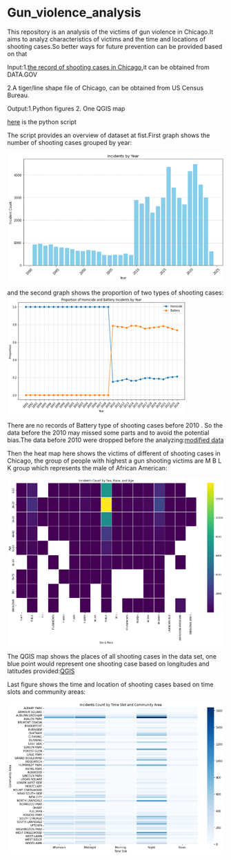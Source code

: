 # Gun_violence_analysis
This repository is an analysis of the victims of gun violence in Chicago.It aims to analyz characteristics of victims and the time and locations of shooting cases.So better ways for future prevention can be provided based on that

Input:1.[the record of shooting cases in Chicago](Victims.csv),it can be obtained from DATA.GOV

2.A tiger/line shape file of Chicago, can be obtained from US Census Bureau.

Output:1.Python figures 2. One QGIS map

[here](analyze.py) is the python script

The script provides an overview of dataset at fist.First graph shows the number of shooting cases grouped by year:

![figure1](Overview_1.png)

and the second graph shows the proportion of two types of shooting cases:
![figure2](overview_2.png)

There are no records of Battery type of shooting cases before 2010 . So the data before the 2010 may missed some parts and to avoid the potential bias.The data before 2010 were dropped before the analyzing:[modified data](modified_file.csv)

Then the heat map here shows the victims of different of shooting cases in Chicago, the group of people with highest a gun shooting victims are M B L K group which represents the male of African American:

![figure3](victims_feature.png)

The QGIS map shows the places of all shooting cases in the data set, one blue point would represent one shooting case based on longitudes and latitudes provided:[QGIS](location.png)

Last figure shows the time and location of shooting cases based on time slots and community areas:

![figure4](time+location.png)